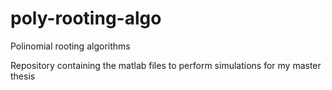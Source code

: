 # poly-rooting-algo
 Polinomial rooting algorithms
 
 Repository containing the matlab files to perform simulations for my master thesis
